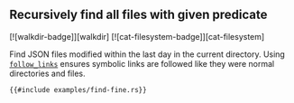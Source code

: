 ##  Recursively find all files with given predicate

[![walkdir-badge]][walkdir] [![cat-filesystem-badge]][cat-filesystem]

Find JSON files modified within the last day in the current directory.
Using [`follow_links`] ensures symbolic links are followed like they were
normal directories and files.

```rust,no_run
{{#include examples/find-fine.rs}}
```

[`follow_links`]: https://docs.rs/walkdir/*/walkdir/struct.WalkDir.html#method.follow_links
